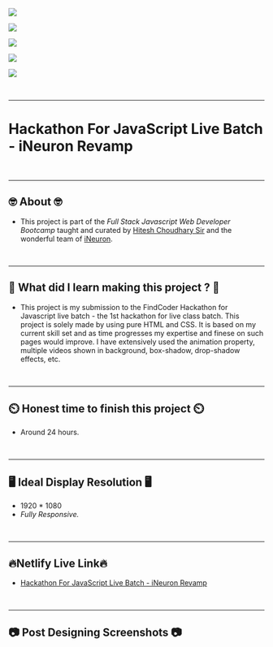 
![](https://img.shields.io/badge/Hackathon%20For%20JavaScript%20Live%20Batch%20-iNeuron%20Revamp%20-brightgreen)

![](https://img.shields.io/badge/Tech%20Stack-HTML%20%7C%20CSS-blue)

![](https://img.shields.io/badge/Special%20Thanks-Hitesh%20Choudhary%20%7C%20iNeuron-orange)

![](https://img.shields.io/badge/Project%20Owner-Manik%20Dixit-lightgrey)

![](https://img.shields.io/badge/Motto-%E2%80%9CAny%20fool%20can%20write%20code%20that%20a%20computer%20can%20understand.%20Good%20programmers%20write%20code%20that%20humans%20can%20understand.%E2%80%9D%20%E2%80%93%20Martin%20Fowler-red)

&nbsp;
***

# **Hackathon For JavaScript Live Batch - iNeuron Revamp**

&nbsp;
***
## **🤓 About 🤓**

- This project is part of the *Full Stack Javascript Web Developer Bootcamp* taught and curated by [Hitesh Choudhary Sir](https://www.instagram.com/hiteshchoudharyofficial) and the wonderful team of [iNeuron](https://ineuron.ai/).


&nbsp;
***
## **🤔 What did I learn making this project ? 🤔**

- This project is my submission to the FindCoder Hackathon for Javascript live batch - the 1st hackathon for live class batch. This project is solely made by using pure HTML and CSS. It is based on my current skill set and as time progresses my expertise and finese on such pages would improve. I have extensively used the animation property, multiple videos shown in background, box-shadow, drop-shadow effects, etc.

&nbsp;
***
## **⏲️ Honest time to finish this project ⏲️**

- Around 24 hours. 

&nbsp;
***
## **🖥️ Ideal Display Resolution 🖥️**

- 1920 * 1080
- *Fully Responsive.*

&nbsp;
***
## **🔥Netlify Live Link🔥**
- [Hackathon For JavaScript Live Batch - iNeuron Revamp]()

&nbsp;
***
## **📷 Post Designing Screenshots 📷**
![]()
